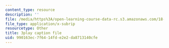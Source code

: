 ```yaml
---
content_type: resource
description: ''
file: /media/https%3A/open-learning-course-data-rc.s3.amazonaws.com/18-085-computational-science-and-engineering-i-fall-2008/990163ec7f6414fde2e2da8713140cfe_28tqrlZSMhk.srt
file_type: application/x-subrip
resourcetype: Other
title: 3play caption file
uid: 990163ec-7f64-14fd-e2e2-da8713140cfe
---
```

